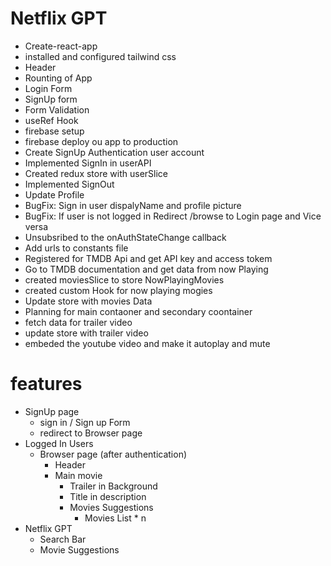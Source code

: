 # Netflix GPT

- Create-react-app
- installed and configured tailwind css
- Header
- Rounting of App
- Login Form
- SignUp form
- Form Validation
- useRef Hook
- firebase setup
- firebase deploy ou app to production
- Create SignUp Authentication user account
- Implemented SignIn in userAPI
- Created redux store with userSlice
- Implemented SignOut
- Update Profile
- BugFix: Sign in user dispalyName and profile picture
- BugFix: If user is not logged in Redirect /browse to Login page and Vice versa
- Unsubsribed to the onAuthStateChange callback
- Add urls to constants file
- Registered for TMDB Api and get API key and access tokem
- Go to TMDB documentation and get data from now Playing
- created moviesSlice to store NowPlayingMovies
- created custom Hook for now playing mogies
- Update store with movies Data
- Planning for main contaoner and secondary coontainer
- fetch data for trailer video
- update store with trailer video
- embeded the youtube video and make it autoplay and mute

# features
- SignUp page
    - sign in / Sign up Form
    - redirect to Browser page
- Logged In Users
    - Browser page (after authentication)
        - Header
        - Main movie
            - Trailer in Background
            - Title in description
            - Movies Suggestions
                - Movies List * n
- Netflix GPT
    - Search Bar
    - Movie Suggestions